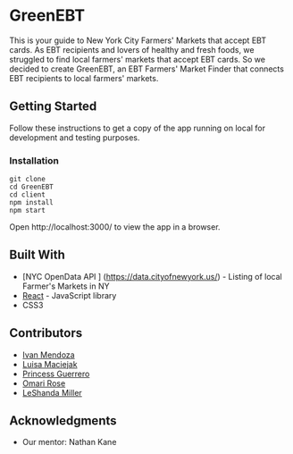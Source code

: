 # GreenEBT

This is your guide to New York City Farmers' Markets that accept EBT cards. As EBT recipients and lovers of healthy and fresh foods, we struggled to find local farmers' markets that accept EBT cards. So we decided to create GreenEBT, an EBT Farmers' Market Finder that connects EBT recipients to local farmers' markets.

## Getting Started

Follow these instructions to get a copy of the app running on local for development and testing purposes.


### Installation

```
git clone
cd GreenEBT
cd client
npm install
npm start
```


Open http://localhost:3000/ to view the app in a browser.


## Built With
* [NYC OpenData API ] (https://data.cityofnewyork.us/) - Listing of local Farmer's Markets in NY 
* [React](https://reactjs.org/) - JavaScript library 
* CSS3


## Contributors 
* [Ivan Mendoza](https://github.com/imendodoza06)
* [Luisa Maciejak](https://github.com/lmaciejakl) 
* [Princess Guerrero](https://github.com/princessguerrero) 
* [Omari Rose](https://github.com/omarirose)
* [LeShanda Miller](https://github.com/)


## Acknowledgments 
* Our mentor: Nathan Kane
